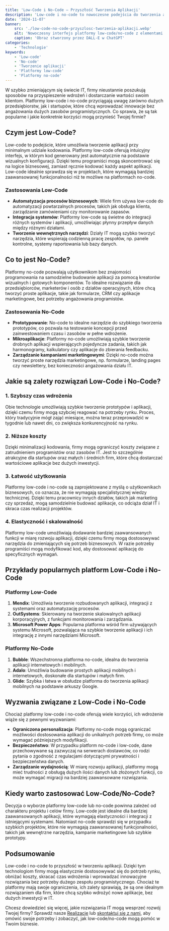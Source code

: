 ```yaml
---
title: 'Low-Code i No-Code – Przyszłość Tworzenia Aplikacji'
description: 'Low-code i no-code to nowoczesne podejścia do tworzenia aplikacji, które pozwalają firmom na szybkie wdrażanie rozwiązań bez potrzeby intensywnego programowania.'
date: '2024-11-07'
banner:
    src: './low-code-no-code-przyszlosc-tworzenia-aplikacji.webp'
    alt: 'Nowoczesny interfejs platformy low-code/no-code z elementami do przeciągania i upuszczania, z prostymi ikonami kodu i elementami wizualnymi przypominającymi narzędzie do projektowania lub tworzenia aplikacji.'
    caption: 'Obraz stworzony przez DALL-E w ChatGPT'
categories:
    - 'Technologie'
keywords:
    - 'Low-code'
    - 'No-code'
    - 'Tworzenie aplikacji'
    - 'Platformy low-code'
    - 'Platformy no-code'
---
```


W szybko zmieniającym się świecie IT, firmy nieustannie poszukują sposobów na przyspieszenie wdrożeń i dostarczanie wartości swoim klientom. Platformy low-code i no-code przyciągają uwagę zarówno dużych przedsiębiorstw, jak i startupów, które chcą wprowadzać innowacje bez angażowania dużych zasobów programistycznych. Co sprawia, że są tak popularne i jakie konkretnie korzyści mogą przynieść Twojej firmie?

## Czym jest Low-Code?

Low-code to podejście, które umożliwia tworzenie aplikacji przy minimalnym udziale kodowania. Platformy low-code oferują intuicyjny interfejs, w którym kod generowany jest automatycznie na podstawie wizualnych konfiguracji. Dzięki temu programiści mogą skoncentrować się na logice biznesowej, zamiast ręcznie kodować każdy aspekt aplikacji. Low-code idealnie sprawdza się w projektach, które wymagają bardziej zaawansowanej funkcjonalności niż te możliwe na platformach no-code.

### Zastosowania Low-Code

-   **Automatyzacja procesów biznesowych**: Wiele firm używa low-code do automatyzacji powtarzalnych procesów, takich jak obsługa klienta, zarządzanie zamówieniami czy monitorowanie zapasów.
-   **Integracja systemów**: Platformy low-code są świetne do integracji różnych systemów i aplikacji, umożliwiając płynny przepływ danych między różnymi działami.
-   **Tworzenie wewnętrznych narzędzi**: Działy IT mogą szybko tworzyć narzędzia, które wspierają codzienną pracę zespołów, np. panele kontrolne, systemy raportowania lub bazy danych.

## Co to jest No-Code?

Platformy no-code pozwalają użytkownikom bez znajomości programowania na samodzielne budowanie aplikacji za pomocą kreatorów wizualnych i gotowych komponentów. To idealne rozwiązanie dla przedsiębiorców, marketerów i osób z działów operacyjnych, które chcą tworzyć proste aplikacje, takie jak formularze, CRM czy aplikacje marketingowe, bez potrzeby angażowania programistów.

### Zastosowania No-Code

-   **Prototypowanie**: No-code to idealne narzędzie do szybkiego tworzenia prototypów, co pozwala na testowanie koncepcji przed zainwestowaniem czasu i zasobów w pełne wdrożenie.
-   **Mikroaplikacje**: Platformy no-code umożliwiają szybkie tworzenie drobnych aplikacji wspierających pojedyncze zadania, takich jak harmonogramy, kalkulatory czy aplikacje do zbierania feedbacku.
-   **Zarządzanie kampaniami marketingowymi**: Dzięki no-code można tworzyć proste narzędzia marketingowe, np. formularze, landing pages czy newslettery, bez konieczności angażowania działu IT.

## Jakie są zalety rozwiązań Low-Code i No-Code?

### 1. Szybszy czas wdrożenia

Obie technologie umożliwiają szybkie tworzenie prototypów i aplikacji, dzięki czemu firmy mogą szybciej reagować na potrzeby rynku. Proces, który tradycyjnie mógł zająć miesiące, można teraz przeprowadzić w tygodnie lub nawet dni, co zwiększa konkurencyjność na rynku.

### 2. Niższe koszty

Dzięki minimalizacji kodowania, firmy mogą ograniczyć koszty związane z zatrudnieniem programistów oraz zasobów IT. Jest to szczególnie atrakcyjne dla startupów oraz małych i średnich firm, które chcą dostarczać wartościowe aplikacje bez dużych inwestycji.

### 3. Łatwość użytkowania

Platformy low-code i no-code są zaprojektowane z myślą o użytkownikach biznesowych, co oznacza, że nie wymagają specjalistycznej wiedzy technicznej. Dzięki temu pracownicy innych działów, takich jak marketing czy sprzedaż, mogą samodzielnie budować aplikacje, co odciąża dział IT i skraca czas realizacji projektów.

### 4. Elastyczność i skalowalność

Platformy low-code umożliwiają dodawanie bardziej zaawansowanych funkcji w miarę rozwoju aplikacji, dzięki czemu firmy mogą dostosowywać narzędzia do zmieniających się potrzeb biznesowych. W razie potrzeby programiści mogą modyfikować kod, aby dostosować aplikację do specyficznych wymagań.

## Przykłady popularnych platform Low-Code i No-Code

### Platformy Low-Code

1. **Mendix**: Umożliwia tworzenie rozbudowanych aplikacji, integracji z systemami oraz automatyzację procesów.
2. **OutSystems**: Skierowany na tworzenie skalowalnych aplikacji korporacyjnych, z funkcjami monitorowania i zarządzania.
3. **Microsoft Power Apps**: Popularna platforma wśród firm używających systemu Microsoft, pozwalająca na szybkie tworzenie aplikacji i ich integrację z innymi narzędziami Microsoft.

### Platformy No-Code

1. **Bubble**: Wszechstronna platforma no-code, idealna do tworzenia aplikacji internetowych i mobilnych.
2. **Adalo**: Umożliwia budowanie prostych aplikacji mobilnych i internetowych, doskonałe dla startupów i małych firm.
3. **Glide**: Szybka i łatwa w obsłudze platforma do tworzenia aplikacji mobilnych na podstawie arkuszy Google.

## Wyzwania związane z Low-Code i No-Code

Chociaż platformy low-code i no-code oferują wiele korzyści, ich wdrożenie wiąże się z pewnymi wyzwaniami:

-   **Ograniczona personalizacja**: Platformy no-code mogą ograniczać możliwości dostosowania aplikacji do unikalnych potrzeb firmy, co może wymagać późniejszych modyfikacji.
-   **Bezpieczeństwo**: W przypadku platform no-code i low-code, dane przechowywane są zazwyczaj na serwerach dostawców, co rodzi pytania o zgodność z regulacjami dotyczącymi prywatności i bezpieczeństwa danych.
-   **Zarządzanie wydajnością**: W miarę rozwoju aplikacji, platformy mogą mieć trudności z obsługą dużych ilości danych lub złożonych funkcji, co może wymagać migracji na bardziej zaawansowane rozwiązania.

## Kiedy warto zastosować Low-Code/No-Code?

Decyzja o wyborze platformy low-code lub no-code powinna zależeć od charakteru projektu i celów firmy. Low-code jest idealne dla bardziej zaawansowanych aplikacji, które wymagają elastyczności i integracji z istniejącymi systemami. Natomiast no-code sprawdzi się w przypadku szybkich projektów, które nie wymagają zaawansowanej funkcjonalności, takich jak wewnętrzne narzędzia, kampanie marketingowe lub szybkie prototypy.

## Podsumowanie

Low-code i no-code to przyszłość w tworzeniu aplikacji. Dzięki tym technologiom firmy mogą elastycznie dostosowywać się do potrzeb rynku, obniżać koszty, skracać czas wdrożenia i wprowadzać innowacyjne rozwiązania bez potrzeby dużego zespołu programistycznego. Chociaż te platformy mają swoje ograniczenia, ich zalety sprawiają, że są one idealnym rozwiązaniem dla firm, które chcą szybko wdrożyć nowe aplikacje, bez dużych inwestycji w IT.

Chcesz dowiedzieć się więcej, jakie rozwiązania IT mogą wesprzeć rozwój Twojej firmy? Sprawdź nasze [Realizacje](/realizacje) lub [skontaktuj się z nami](/kontakt), aby omówić swoje potrzeby i zobaczyć, jak low-code/no-code mogą pomóc w Twoim biznesie.
